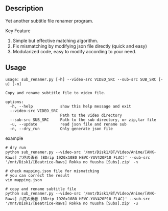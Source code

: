 ## Description

Yet another subtitle file renamer program.

Key Feature

1. Simple but effective matching algorithm.
2. Fix mismatching by modifying json file directly (quick and easy)
3. Modularized code, easy to modify according to your need.

## Usage

```shell
usage: sub_renamer.py [-h] --video-src VIDEO_SRC --sub-src SUB_SRC [-u] [-n]

Copy and rename subtitle file to video file.

options:
  -h, --help            show this help message and exit
  --video-src VIDEO_SRC
                        Path to the video directory
  --sub-src SUB_SRC     Path to the sub directory, or zip,tar file
  -u, --update          read json file and rename sub
  -n, --dry_run         Only generate json file
```

example

```shell
# dry run
python sub_renamer.py --video-src '/mnt/Disk1/BT/Video/Anime/[ANK-Raws] 六花の勇者 (BDrip 1920x1080 HEVC-YUV420P10 FLAC)' --sub-src '/mnt/Disk1/[Beatrice-Raws] Rokka no Yuusha [Subs].zip' -n

# check mapping.json file for mismatching
# you can correct the result
vim mapping.json

# copy and rename subtitle file
python sub_renamer.py --video-src '/mnt/Disk1/BT/Video/Anime/[ANK-Raws] 六花の勇者 (BDrip 1920x1080 HEVC-YUV420P10 FLAC)' --sub-src '/mnt/Disk1/[Beatrice-Raws] Rokka no Yuusha [Subs].zip' -u
```
